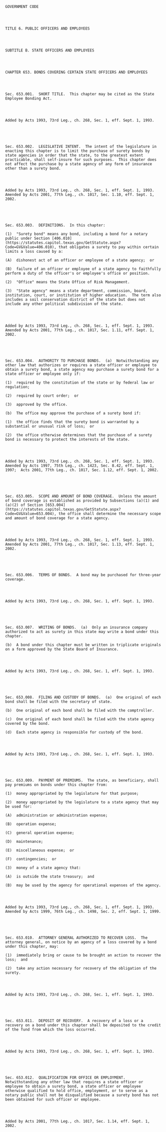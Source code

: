 ﻿
    
    
    	
    					
    
    
    GOVERNMENT CODE
    
      
    
    
    TITLE 6. PUBLIC OFFICERS AND EMPLOYEES
    
      
    
    
    SUBTITLE B. STATE OFFICERS AND EMPLOYEES
    
      
    
    
    CHAPTER 653. BONDS COVERING CERTAIN STATE OFFICERS AND EMPLOYEES
    
      
    
    
    Sec. 653.001.  SHORT TITLE.  This chapter may be cited as the State Employee Bonding Act.
    
    
    
    
    Added by Acts 1993, 73rd Leg., ch. 268, Sec. 1, eff. Sept. 1, 1993.
    
    
    
    
    
    Sec. 653.002.  LEGISLATIVE INTENT.  The intent of the legislature in enacting this chapter is to limit the purchase of surety bonds by state agencies in order that the state, to the greatest extent practicable, shall self-insure for such purposes.  This chapter does not affect the purchase by a state agency of any form of insurance other than a surety bond.
    
    
    
    
    Added by Acts 1993, 73rd Leg., ch. 268, Sec. 1, eff. Sept. 1, 1993.  Amended by Acts 2001, 77th Leg., ch. 1017, Sec. 1.10, eff. Sept. 1, 2002.
    
    
    
    
    
    Sec. 653.003.  DEFINITIONS.  In this chapter:
    
    (1)  "Surety bond" means any bond, including a bond for a notary public under Section [406.010](https://statutes.capitol.texas.gov/GetStatute.aspx?Code=GV&Value=406.010), that obligates a surety to pay within certain limits a loss caused by a:
    
    (A)  dishonest act of an officer or employee of a state agency;  or
    
    (B)  failure of an officer or employee of a state agency to faithfully perform a duty of the officer's or employee's office or position.
    
    (2)  "Office" means the State Office of Risk Management.
    
    (3)  "State agency" means a state department, commission, board, institution, court, or institution of higher education.  The term also includes a soil conservation district of the state but does not include any other political subdivision of the state.
    
    
    
    
    Added by Acts 1993, 73rd Leg., ch. 268, Sec. 1, eff. Sept. 1, 1993.  Amended by Acts 2001, 77th Leg., ch. 1017, Sec. 1.11, eff. Sept. 1, 2002.
    
    
    
    
    
    Sec. 653.004.  AUTHORITY TO PURCHASE BONDS.  (a)  Notwithstanding any other law that authorizes or requires a state officer or employee to obtain a surety bond, a state agency may purchase a surety bond for a state officer or employee only if:
    
    (1)  required by the constitution of the state or by federal law or regulation;
    
    (2)  required by court order;  or
    
    (3)  approved by the office.
    
    (b)  The office may approve the purchase of a surety bond if:
    
    (1)  the office finds that the surety bond is warranted by a substantial or unusual risk of loss;  or
    
    (2)  the office otherwise determines that the purchase of a surety bond is necessary to protect the interests of the state.
    
    
    
    
    Added by Acts 1993, 73rd Leg., ch. 268, Sec. 1, eff. Sept. 1, 1993.  Amended by Acts 1997, 75th Leg., ch. 1423, Sec. 8.42, eff. Sept. 1, 1997;  Acts 2001, 77th Leg., ch. 1017, Sec. 1.12, eff. Sept. 1, 2002.
    
    
    
    
    
    Sec. 653.005.  SCOPE AND AMOUNT OF BOND COVERAGE.  Unless the amount of bond coverage is established as provided by Subsections (a)(1) and (a)(2) of Section [653.004](https://statutes.capitol.texas.gov/GetStatute.aspx?Code=GV&Value=653.004), the office shall determine the necessary scope and amount of bond coverage for a state agency.
    
    
    
    
    Added by Acts 1993, 73rd Leg., ch. 268, Sec. 1, eff. Sept. 1, 1993.  Amended by Acts 2001, 77th Leg., ch. 1017, Sec. 1.13, eff. Sept. 1, 2002.
    
    
    
    
    
    Sec. 653.006.  TERMS OF BONDS.  A bond may be purchased for three-year coverage.
    
    
    
    
    Added by Acts 1993, 73rd Leg., ch. 268, Sec. 1, eff. Sept. 1, 1993.
    
    
    
    
    
    Sec. 653.007.  WRITING OF BONDS.  (a)  Only an insurance company authorized to act as surety in this state may write a bond under this chapter.
    
    (b)  A bond under this chapter must be written in triplicate originals on a form approved by the State Board of Insurance.
    
    
    
    
    Added by Acts 1993, 73rd Leg., ch. 268, Sec. 1, eff. Sept. 1, 1993.
    
    
    
    
    
    Sec. 653.008.  FILING AND CUSTODY OF BONDS.  (a)  One original of each bond shall be filed with the secretary of state.
    
    (b)  One original of each bond shall be filed with the comptroller.
    
    (c)  One original of each bond shall be filed with the state agency covered by the bond.
    
    (d)  Each state agency is responsible for custody of the bond.
    
    
    
    
    Added by Acts 1993, 73rd Leg., ch. 268, Sec. 1, eff. Sept. 1, 1993.
    
    
    
    
    
    Sec. 653.009.  PAYMENT OF PREMIUMS.  The state, as beneficiary, shall pay premiums on bonds under this chapter from:
    
    (1)  money appropriated by the legislature for that purpose;
    
    (2)  money appropriated by the legislature to a state agency that may be used for:
    
    (A)  administration or administration expense;
    
    (B)  operation expense;
    
    (C)  general operation expense;
    
    (D)  maintenance;
    
    (E)  miscellaneous expense;  or
    
    (F)  contingencies;  or
    
    (3)  money of a state agency that:
    
    (A)  is outside the state treasury;  and
    
    (B)  may be used by the agency for operational expenses of the agency.
    
    
    
    
    Added by Acts 1993, 73rd Leg., ch. 268, Sec. 1, eff. Sept. 1, 1993.  Amended by Acts 1999, 76th Leg., ch. 1498, Sec. 2, eff. Sept. 1, 1999.
    
    
    
    
    
    Sec. 653.010.  ATTORNEY GENERAL AUTHORIZED TO RECOVER LOSS.  The attorney general, on notice by an agency of a loss covered by a bond under this chapter, may:
    
    (1)  immediately bring or cause to be brought an action to recover the loss;  and
    
    (2)  take any action necessary for recovery of the obligation of the surety.
    
    
    
    
    Added by Acts 1993, 73rd Leg., ch. 268, Sec. 1, eff. Sept. 1, 1993.
    
    
    
    
    
    Sec. 653.011.  DEPOSIT OF RECOVERY.  A recovery of a loss or a recovery on a bond under this chapter shall be deposited to the credit of the fund from which the loss occurred.
    
    
    
    
    Added by Acts 1993, 73rd Leg., ch. 268, Sec. 1, eff. Sept. 1, 1993.
    
    
    
    
    
    Sec. 653.012.  QUALIFICATION FOR OFFICE OR EMPLOYMENT.  Notwithstanding any other law that requires a state officer or employee to obtain a surety bond, a state officer or employee otherwise qualified to hold office, employment, or to serve as a notary public shall not be disqualified because a surety bond has not been obtained for such officer or employee.
    
    
    
    
    Added by Acts 2001, 77th Leg., ch. 1017, Sec. 1.14, eff. Sept. 1, 2002.
    
    
    
    
    				
